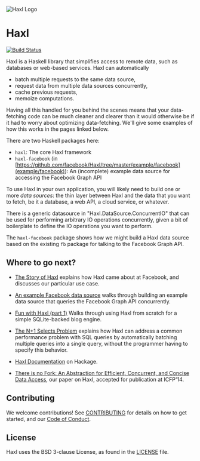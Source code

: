 ![Haxl Logo](https://github.com/facebook/Haxl/raw/master/logo.png)

# Haxl

[![Build Status](https://travis-ci.org/facebook/Haxl.svg?branch=master)](https://travis-ci.org/facebook/Haxl)

Haxl is a Haskell library that simplifies access to remote data, such
as databases or web-based services. Haxl can automatically

 * batch multiple requests to the same data source,
 * request data from multiple data sources concurrently,
 * cache previous requests,
 * memoize computations.

Having all this handled for you behind the scenes means that your
data-fetching code can be much cleaner and clearer than it would
otherwise be if it had to worry about optimizing data-fetching. We'll
give some examples of how this works in the pages linked below.

There are two Haskell packages here:

 * `haxl`: The core Haxl framework
 * `haxl-facebook` (in [https://github.com/facebook/Haxl/tree/master/example/facebook](example/facebook)): An (incomplete) example data source for accessing the Facebook Graph API

To use Haxl in your own application, you will likely need to build one or more
*data sources*: the thin layer between Haxl and the data that you want
to fetch, be it a database, a web API, a cloud service, or whatever.

There is a generic datasource in "Haxl.DataSource.ConcurrentIO" that
can be used for performing arbitrary IO operations concurrently, given
a bit of boilerplate to define the IO operations you want to perform.

The `haxl-facebook` package shows how we might build a Haxl data
source based on the existing `fb` package for talking to the Facebook
Graph API.

## Where to go next?

 * [The Story of Haxl](https://code.facebook.com/posts/302060973291128/open-sourcing-haxl-a-library-for-haskell/)
   explains how Haxl came about at Facebook, and discusses our
   particular use case.

 * [An example Facebook data source](https://github.com/facebook/Haxl/blob/master/example/facebook/readme.md) walks
   through building an example data source that queries the Facebook
   Graph API concurrently.

 * [Fun with Haxl (part 1)](https://simonmar.github.io/posts/2015-10-20-Fun-With-Haxl-1.html)
   Walks through using Haxl from scratch for a simple SQLite-backed
   blog engine.

 * [The N+1 Selects Problem](https://github.com/facebook/Haxl/blob/master/example/sql/readme.md) explains how Haxl
   can address a common performance problem with SQL queries by
   automatically batching multiple queries into a single query,
   without the programmer having to specify this behavior.

 * [Haxl Documentation](http://hackage.haskell.org/package/haxl) on
   Hackage.

 * [There is no Fork: An Abstraction for Efficient, Concurrent, and Concise Data Access](http://simonmar.github.io/bib/papers/haxl-icfp14.pdf), our paper on Haxl, accepted for publication at ICFP'14.

## Contributing

We welcome contributions! See [CONTRIBUTING](https://github.com/facebook/Haxl/blob/master/CONTRIBUTING.md) for details on how to get started, and our [Code of Conduct](https://github.com/facebook/Haxl/blob/master/CODE_OF_CONDUCT.md).

## License

Haxl uses the BSD 3-clause License, as found in the [LICENSE](https://github.com/facebook/Haxl/blob/master/LICENSE) file.